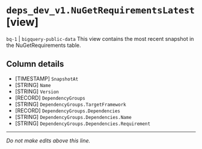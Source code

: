 # `deps_dev_v1.NuGetRequirementsLatest` [view]
`bq-1` | `bigquery-public-data`
This view contains the most recent snapshot in the NuGetRequirements table.

## Column details
* [TIMESTAMP] `SnapshotAt`
* [STRING]    `Name`
* [STRING]    `Version`
* [RECORD]    `DependencyGroups`
* [STRING]    `DependencyGroups.TargetFramework`
* [RECORD]    `DependencyGroups.Dependencies`
* [STRING]    `DependencyGroups.Dependencies.Name`
* [STRING]    `DependencyGroups.Dependencies.Requirement`

-------------------------------------------------------------------------------
*Do not make edits above this line.*
